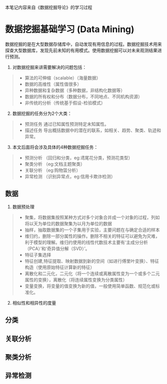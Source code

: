 本笔记内容来自《数据挖掘导论》的学习过程

# 数据挖掘基础学习 (Data Mining)

数据挖掘的是在大型数据存储库中，自动发现有用信息的过程。数据挖掘技术用来探查大型数据库，发现先前未知的有用模式。使用数据挖掘可以对未来观测结果进行预测。

1. 对数据挖掘来讲需要解决的问题包括：
>* 算法的可伸缩（scalable）（海量数据）
>* 数据的高维性（属性值很多）
>* 异种数据和复杂数据（多种数据，非结构化数据等）
>* 数据的所有权和分布（数据分布，不同地点、不同机构资源）
>* 非传统的分析（传统基于假设-检验模式）   

2. 数据挖掘的任务分为2个大类：
>* 预测任务 通过已知属性预测特定未知属性。
>* 描述任务 导出概括数据中的潜在的联系，如相关、趋势、聚类、轨迹和异常。

3. 本文后面将会涉及具体的4种数据挖掘任务：
>* 预测分析 （回归和分类，eg:鸢尾花分类，预测花类型）
>* 聚类分析 （eg:文档主题聚类）
>* 关联分析 （eg:购物篮分析）
>* 异常检测 （识别异常点，eg:信用卡欺诈检测）


## 数据
1. 数据预处理
>* 聚集，将数据集按照某种方式对多个对象合并成一个对象的过程，列如将以天为单位的数据聚集为以月为单位的数据
>* 抽样，抽取数据集的一个子集用于实验，主要问题在与确定合适的样本
>* 维归约，删除一部分属性的操作。删除不相关的特征可以避免为灾难，利于模型的理解。维归约使用的线性代数技术主要有‘主成分分析（PCA）’和‘奇异值分解（SVD）’。
>* 特征子集选择
>* 特征创建,特征提取、映射数据到新的空间（如进行傅里叶变换）、特征构造（使用原始特征计算新的特征）
>* 离散化和二元化，二元化（将一个连续或离散属性变为一个或多个二元属性的变换），离散化（将连续属性变换为分类属性）
>* 变量变换，将变量的值变换为新的值，一般使用简单函数、规范化或标准化。

2. 相似性和相异性的度量


## 分类


## 关联分析

## 聚类分析

## 异常检测





























